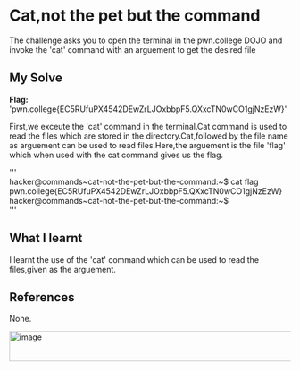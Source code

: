 # Cat,not the pet but the command  
The challenge asks you to open the terminal in the pwn.college DOJO and invoke the 'cat' command with an arguement to get the desired file
## My Solve
**Flag:** 'pwn.college{EC5RUfuPX4542DEwZrLJOxbbpF5.QXxcTN0wCO1gjNzEzW}'   

First,we exceute the 'cat' command in the terminal.Cat command is used to read the files which are stored in the directory.Cat,followed by the file name as arguement can be used to read files.Here,the arguement is the file 'flag' which when used with the cat command gives us the flag.   

'''  
hacker@commands~cat-not-the-pet-but-the-command:~$ cat flag    
pwn.college{EC5RUfuPX4542DEwZrLJOxbbpF5.QXxcTN0wCO1gjNzEzW}      
hacker@commands~cat-not-the-pet-but-the-command:~$      
'''   

## What I learnt
I learnt the use of the 'cat' command which can be used to read the files,given as the arguement.  

## References
None.

<img width="540" height="54" alt="image" src="https://github.com/user-attachments/assets/7e3e6aca-86da-4720-a0c4-b9290e069962" />
